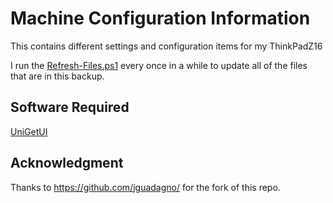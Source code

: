 # Machine Configuration Information

This contains different settings and configuration items for my ThinkPadZ16

I run the [Refresh-Files.ps1](Refresh-Files.ps1) every once in a while to update all of the files that are in this backup.

## Software Required

[UniGetUI](https://www.marticliment.com/unigetui/)

## Acknowledgment

Thanks to https://github.com/jguadagno/ for the fork of this repo. 